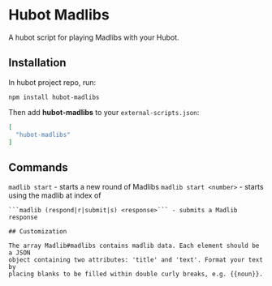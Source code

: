 # Hubot Madlibs

A hubot script for playing Madlibs with your Hubot.

## Installation

In hubot project repo, run:

`npm install hubot-madlibs`

Then add **hubot-madlibs** to your `external-scripts.json`:

```json
[
  "hubot-madlibs"
]
```

## Commands

```madlib start``` - starts a new round of Madlibs
```madlib start <number>``` - starts using the madlib at index of <number>
```madlib cancel - cancels a current round of Madlibs
```madlib (respond|r|submit|s) <response>``` - submits a Madlib response

## Customization

The array Madlib#madlibs contains madlib data. Each element should be a JSON
object containing two attributes: 'title' and 'text'. Format your text by
placing blanks to be filled within double curly breaks, e.g. {{noun}}.

